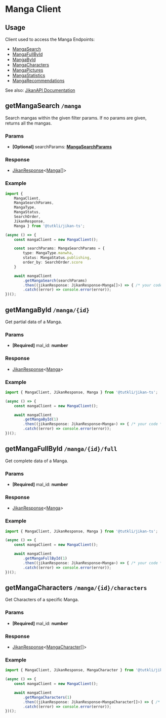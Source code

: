 # Manga Client

## Usage

Client used to access the Manga Endpoints:

- [MangaSearch](https://docs.api.jikan.moe/#tag/manga)
- [MangaFullById](https://docs.api.jikan.moe/#tag/manga/operation/getMangaFullById)
- [MangaById](https://docs.api.jikan.moe/#tag/manga/operation/getMangaById)
- [MangaCharacters](https://docs.api.jikan.moe/#tag/manga/operation/getMangaCharacters)
- [MangaPictures](https://docs.api.jikan.moe/#tag/manga/operation/getMangaPictures)
- [MangaStatistics](https://docs.api.jikan.moe/#tag/manga/operation/getMangaStatistics)
- [MangaRecommendations](https://docs.api.jikan.moe/#tag/manga/operation/getMangaRecommendations)

See also: [JikanAPI Documentation](https://docs.api.jikan.moe/)


## getMangaSearch `/manga`

Search mangas within the given filter params. If no params are given, returns all the mangas.

### Params

- **[Optional]** searchParams: <a href="/typings/params#mangasearchparams">**MangaSearchParams**</a>

### Response

- <a href="/guides/client#client-response">JikanResponse</a><<a href="/typings/manga#manga">Manga</a>[]>

### Example

```ts
import {
    MangaClient,
    MangaSearchParams,
    MangaType,
    MangaStatus,
    SearchOrder,
    JikanResponse,
    Manga } from '@tutkli/jikan-ts';

(async () => {
    const mangaClient = new MangaClient();

    const searchParams: MangaSearchParams = {
        type: MangaType.manwha,
        status: MangaStatus.publishing,
        order_by: SearchOrder.score
    }

    await mangaClient
        .getMangaSearch(searchParams)
        .then((jikanResponse: JikanResponse<Manga[]>) => { /* your code */ })
        .catch((error) => console.error(error));
})();
```

<!-- ENDPOINT SPLIT MARKER -->

## getMangaById `/manga/{id}`

Get partial data of a Manga.

### Params

- **[Required]** mal_id: **number**

### Response

- <a href="/guides/client#client-response">JikanResponse</a><<a href="/typings/manga#manga">Manga</a>>

### Example

```ts
import { MangaClient, JikanResponse, Manga } from '@tutkli/jikan-ts';

(async () => {
    const mangaClient = new MangaClient();

    await mangaClient
        .getMangaById(1)
        .then((jikanResponse: JikanResponse<Manga>) => { /* your code */ })
        .catch((error) => console.error(error));
})();
```

<!-- ENDPOINT SPLIT MARKER -->

## getMangaFullById `/manga/{id}/full`

Get complete data of a Manga.

### Params

- **[Required]** mal_id: **number**

### Response

- <a href="/guides/client#client-response">JikanResponse</a><<a href="/typings/manga#manga">Manga</a>>

### Example

```ts
import { MangaClient, JikanResponse, Manga } from '@tutkli/jikan-ts';

(async () => {
    const mangaClient = new MangaClient();

    await mangaClient
        .getMangaFullById(1)
        .then((jikanResponse: JikanResponse<Manga>) => { /* your code */ })
        .catch((error) => console.error(error));
})();
```

<!-- ENDPOINT SPLIT MARKER -->

## getMangaCharacters `/manga/{id}/characters`

Get Characters of a specific Manga.

### Params

- **[Required]** mal_id: **number**

### Response

- <a href="/guides/client#client-response">JikanResponse</a><<a href="/typings/manga#mangacharacter">MangaCharacter</a>[]>

### Example

```ts
import { MangaClient, JikanResponse, MangaCharacter } from '@tutkli/jikan-ts';

(async () => {
    const mangaClient = new MangaClient();

    await mangaClient
        .getMangaCharacters(1)
        .then((jikanResponse: JikanResponse<MangaCharacter[]>) => { /* your code */ })
        .catch((error) => console.error(error));
})();
```
